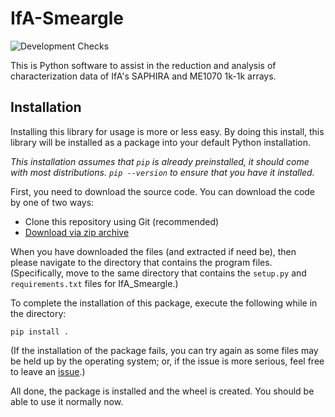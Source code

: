 # IfA-Smeargle

![Development Checks](https://github.com/psmd-iberutaru/IfA-Smeargle/workflows/Development%20Checks/badge.svg?branch=master)

This is Python software to assist in the reduction and analysis of characterization data of IfA's SAPHIRA and ME1070 1k-1k arrays.

## Installation

Installing this library for usage is more or less easy. By doing this install, this library will be installed as a package into your default Python installation.

*This installation assumes that <code>pip</code> is already preinstalled, it should come with most distributions. `pip --version` to ensure that you have it installed.*

First, you need to download the source code. You can download the code by one of two ways:

- Clone this repository using Git (recommended)
- [Download via zip archive](https://github.com/psmd-iberutaru/IfA_Smeargle/archive/master.zip)

When you have downloaded the files (and extracted if need be), then please navigate to the directory that contains the program files. (Specifically, move to the same directory that contains the `setup.py` and `requirements.txt` files for IfA_Smeargle.)

To complete the installation of this package, execute the following while in the directory:

`pip install .`

(If the installation of the package fails, you can try again as some files may be held up by the operating system; or, if the issue is more serious, feel free to leave an [issue](https://github.com/psmd-iberutaru/IfA_Smeargle/issues).)

All done, the package is installed and the wheel is created. You should be able to use it normally now.
